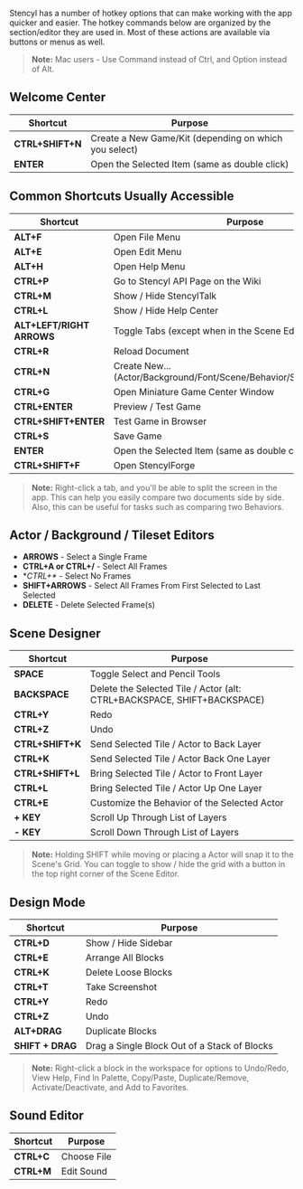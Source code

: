 Stencyl has a number of hotkey options that can make working with the app quicker and easier. The hotkey commands below are organized by the section/editor they are used in.  Most of these actions are available via buttons or menus as well.

> **Note:** Mac users - Use Command instead of Ctrl, and Option instead of Alt.


## Welcome Center

Shortcut | Purpose
--- | ---
**CTRL+SHIFT+N** | Create a New Game/Kit (depending on which you select)
**ENTER** | Open the Selected Item (same as double click)


## Common Shortcuts Usually Accessible

Shortcut | Purpose
--- | ---
**ALT+F** | Open File Menu
**ALT+E** | Open Edit Menu
**ALT+H** | Open Help Menu
**CTRL+P** | Go to Stencyl API Page on the Wiki
**CTRL+M** | Show / Hide StencylTalk
**CTRL+L** | Show / Hide Help Center
**ALT+LEFT/RIGHT ARROWS** | Toggle Tabs (except when in the Scene Editor)
**CTRL+R** | Reload Document
**CTRL+N** | Create New... (Actor/Background/Font/Scene/Behavior/Sound/Tileset/Pack)
**CTRL+G** | Open Miniature Game Center Window
**CTRL+ENTER** | Preview / Test Game
**CTRL+SHIFT+ENTER** | Test Game in Browser
**CTRL+S** | Save Game
**ENTER** | Open the Selected Item (same as double click)
**CTRL+SHIFT+F** | Open StencylForge

> **Note:** Right-click a tab, and you'll be able to split the screen in the app. This can help you easily compare two documents side by side.  Also, this can be useful for tasks such as comparing two Behaviors.

## Actor / Background / Tileset Editors

* **ARROWS** - Select a Single Frame
* **CTRL+A or CTRL+/** - Select All Frames
* **CTRL+\** - Select No Frames
* **SHIFT+ARROWS** - Select All Frames From First Selected to Last Selected
* **DELETE** - Delete Selected Frame(s)

## Scene Designer

Shortcut | Purpose
--- | ---
**SPACE** | Toggle Select and Pencil Tools
**BACKSPACE** | Delete the Selected Tile / Actor (alt: CTRL+BACKSPACE, SHIFT+BACKSPACE)
**CTRL+Y** | Redo
**CTRL+Z** | Undo
**CTRL+SHIFT+K** | Send Selected Tile / Actor to Back Layer
**CTRL+K** | Send Selected Tile / Actor Back One Layer
**CTRL+SHIFT+L** | Bring Selected Tile / Actor to Front Layer
**CTRL+L** | Bring Selected Tile / Actor Up One Layer
**CTRL+E** | Customize the Behavior of the Selected Actor
**+ KEY** | Scroll Up Through List of Layers
**- KEY** | Scroll Down Through List of Layers

> **Note:** Holding SHIFT while moving or placing a Actor will snap it to the Scene's Grid.  You can toggle to show / hide the grid with a button in the top right corner of the Scene Editor.

## Design Mode

Shortcut | Purpose
--- | ---
**CTRL+D** | Show / Hide Sidebar
**CTRL+E** | Arrange All Blocks
**CTRL+K** | Delete Loose Blocks
**CTRL+T** | Take Screenshot
**CTRL+Y** | Redo
**CTRL+Z** | Undo
**ALT+DRAG** | Duplicate Blocks
**SHIFT + DRAG** | Drag a Single Block Out of a Stack of Blocks

> **Note:** Right-click a block in the workspace for options to Undo/Redo, View Help, Find In Palette, Copy/Paste, Duplicate/Remove, Activate/Deactivate, and Add to Favorites.

## Sound Editor

Shortcut | Purpose
--- | ---
**CTRL+C** | Choose File
**CTRL+M** | Edit Sound
